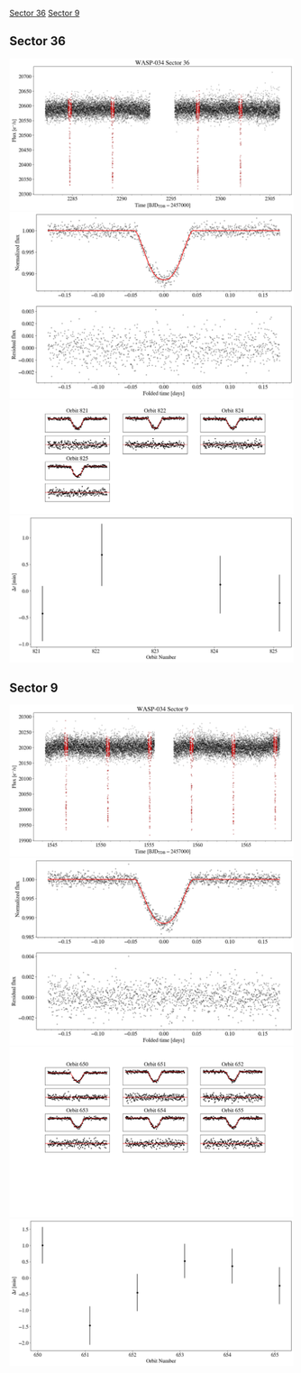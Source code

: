 [Sector 36](#sector36)
[Sector 9](#sector9)

<a name = "sector36"></a>
## Sector 36
![alt text](/tt/WASP-034_Sector_36/WASP-034_Sector_36_a_TimeSeries.png)
![alt text](/tt/WASP-034_Sector_36/WASP-034_Sector_36_b_FoldedLightCurve.png)
![alt text](/tt/WASP-034_Sector_36/WASP-034_Sector_36_b_IndividualTransitsWithFit.png)
![alt text](/tt/WASP-034_Sector_36/WASP-034_Sector_36_c_TimingResiduals.png)

<a name = "sector9"></a>
## Sector 9
![alt text](/tt/WASP-034_Sector_9/WASP-034_Sector_9_a_TimeSeries.png)
![alt text](/tt/WASP-034_Sector_9/WASP-034_Sector_9_b_FoldedLightCurve.png)
![alt text](/tt/WASP-034_Sector_9/WASP-034_Sector_9_b_IndividualTransitsWithFit.png)
![alt text](/tt/WASP-034_Sector_9/WASP-034_Sector_9_c_TimingResiduals.png)

